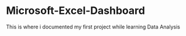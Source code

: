 # Microsoft-Excel-Dashboard
This is where i documented my first project while learning Data Analysis
